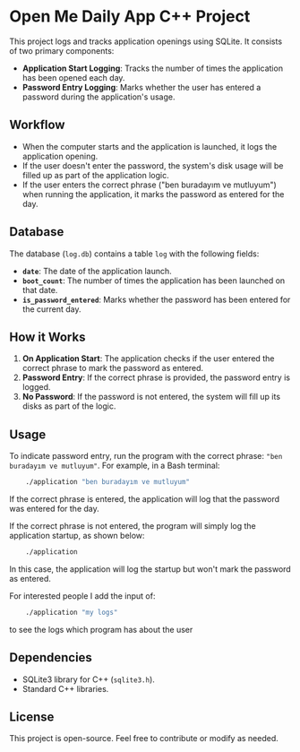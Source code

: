# Open Me Daily App C++ Project

This project logs and tracks application openings using SQLite. It consists of two primary components:

- **Application Start Logging**: Tracks the number of times the application has been opened each day.
- **Password Entry Logging**: Marks whether the user has entered a password during the application's usage.

## Workflow

- When the computer starts and the application is launched, it logs the application opening.
- If the user doesn't enter the password, the system's disk usage will be filled up as part of the application logic.
- If the user enters the correct phrase ("ben buradayım ve mutluyum") when running the application, it marks the password as entered for the day.

## Database

The database (`log.db`) contains a table `log` with the following fields:

- **`date`**: The date of the application launch.
- **`boot_count`**: The number of times the application has been launched on that date.
- **`is_password_entered`**: Marks whether the password has been entered for the current day.

## How it Works

1. **On Application Start**: The application checks if the user entered the correct phrase to mark the password as entered.
2. **Password Entry**: If the correct phrase is provided, the password entry is logged.
3. **No Password**: If the password is not entered, the system will fill up its disks as part of the logic.

## Usage

To indicate password entry, run the program with the correct phrase: `"ben buradayım ve mutluyum"`. For example, in a Bash terminal:

```bash
    ./application "ben buradayım ve mutluyum"
```

If the correct phrase is entered, the application will log that the password was entered for the day.

If the correct phrase is not entered, the program will simply log the application startup, as shown below:

``` bash
    ./application
```

In this case, the application will log the startup but won't mark the password as entered.

For interested people I add the input of:

``` bash
    ./application "my logs"
```

to see the logs which program has about the user

## Dependencies

- SQLite3 library for C++ (`sqlite3.h`).
- Standard C++ libraries.

## License

This project is open-source. Feel free to contribute or modify as needed.
